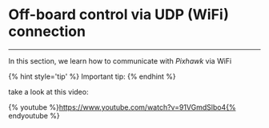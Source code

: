 # Off-board control via UDP (WiFi) connection



---
In this section, we learn how to communicate with *Pixhawk* via WiFi

{% hint style='tip' %}
Important tip: 
{% endhint %}

take a look at this video:

{% youtube %}https://www.youtube.com/watch?v=91VGmdSlbo4{% endyoutube %}